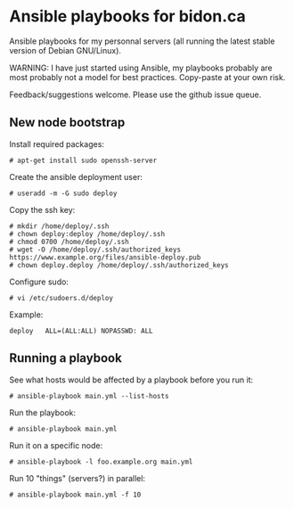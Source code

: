 Ansible playbooks for bidon.ca
==============================

Ansible playbooks for my personnal servers (all running the latest stable version of Debian GNU/Linux).

WARNING: I have just started using Ansible, my playbooks probably are most
probably not a model for best practices. Copy-paste at your own risk.

Feedback/suggestions welcome. Please use the github issue queue.

New node bootstrap
------------------

Install required packages:

    # apt-get install sudo openssh-server

Create the ansible deployment user:

    # useradd -m -G sudo deploy

Copy the ssh key:

    # mkdir /home/deploy/.ssh
    # chown deploy:deploy /home/deploy/.ssh
    # chmod 0700 /home/deploy/.ssh
    # wget -O /home/deploy/.ssh/authorized_keys https://www.example.org/files/ansible-deploy.pub
    # chown deploy.deploy /home/deploy/.ssh/authorized_keys

Configure sudo:

    # vi /etc/sudoers.d/deploy

Example:

    deploy   ALL=(ALL:ALL) NOPASSWD: ALL

Running a playbook
------------------

See what hosts would be affected by a playbook before you run it:

    # ansible-playbook main.yml --list-hosts

Run the playbook:

    # ansible-playbook main.yml

Run it on a specific node:

    # ansible-playbook -l foo.example.org main.yml

Run 10 "things" (servers?) in parallel:

    # ansible-playbook main.yml -f 10
